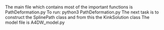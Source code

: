 The main file which contains most of the important functions is PathDeformation.py 
To run: python3 PathDeformation.py
The next task is to construct the SplinePath class and from this the KinkSolution class
The model file is A4DW_model.py
